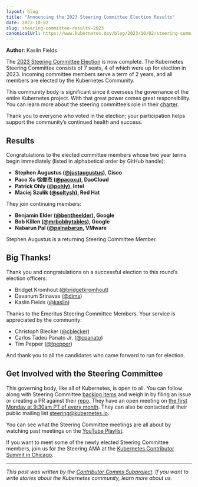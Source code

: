 ```yaml
---
layout: blog
title: "Announcing the 2023 Steering Committee Election Results"
date: 2023-10-02
slug: steering-committee-results-2023
canonicalUrl: https://www.kubernetes.dev/blog/2023/10/02/steering-committee-results-2023/
---
```


**Author**: Kaslin Fields

The [2023 Steering Committee Election](https://github.com/kubernetes/community/tree/master/events/elections/2023) is now complete. The Kubernetes Steering Committee consists of 7 seats, 4 of which were up for election in 2023. Incoming committee members serve a term of 2 years, and all members are elected by the Kubernetes Community.

This community body is significant since it oversees the governance of the entire Kubernetes project. With that great power comes great responsibility. You can learn more about the steering committee’s role in their [charter](https://github.com/kubernetes/steering/blob/master/charter.md).

Thank you to everyone who voted in the election; your participation helps support the community’s continued health and success.

## Results

Congratulations to the elected committee members whose two year terms begin immediately (listed in alphabetical order by GitHub handle):

* **Stephen Augustus ([@justaugustus](https://github.com/justaugustus)), Cisco**
* **Paco Xu 徐俊杰 ([@pacoxu](https://github.com/pacoxu)), DaoCloud**
* **Patrick Ohly ([@pohly](https://github.com/pohly)), Intel**
* **Maciej Szulik ([@soltysh](https://github.com/soltysh)), Red Hat**

They join continuing members:

* **Benjamin Elder ([@bentheelder](https://github.com/bentheelder)), Google**
* **Bob Killen ([@mrbobbytables](https://github.com/mrbobbytables)), Google**
* **Nabarun Pal ([@palnabarun](https://github.com/palnabarun), VMware**

Stephen Augustus is a returning Steering Committee Member.

## Big Thanks!

Thank you and congratulations on a successful election to this round’s election officers:

* Bridget Kromhout ([@bridgetkromhout](https://github.com/bridgetkromhout))
* Davanum Srinavas ([@dims](https://github.com/dims))
* Kaslin Fields ([@kaslin](https://github.com/kaslin))


Thanks to the Emeritus Steering Committee Members. Your service is appreciated by the community:


* Christoph Blecker ([@cblecker](https://github.com/cblecker))
* Carlos Tadeu Panato Jr. ([@cpanato](https://github.com/cpanato))
* Tim Pepper ([@tpepper](https://github.com/tpepper))


And thank you to all the candidates who came forward to run for election.

## Get Involved with the Steering Committee

This governing body, like all of Kubernetes, is open to all. You can follow along with Steering Committee [backlog items](https://github.com/orgs/kubernetes/projects/40) and weigh in by filing an issue or creating a PR against their [repo](https://github.com/kubernetes/steering). They have an open meeting on [the first Monday at 9:30am PT of every month](https://github.com/kubernetes/steering). They can also be contacted at their public mailing list steering@kubernetes.io.

You can see what the Steering Committee meetings are all about by watching past meetings on the [YouTube Playlist](https://www.youtube.com/playlist?list=PL69nYSiGNLP1yP1B_nd9-drjoxp0Q14qM).

If you want to meet some of the newly elected Steering Committee members, join us for the Steering AMA at the [Kubernetes Contributor Summit in Chicago](https://k8s.dev/summit).

---

_This post was written by the [Contributor Comms Subproject](https://github.com/kubernetes/community/tree/master/communication/contributor-comms). If you want to write stories about the Kubernetes community, learn more about us._
